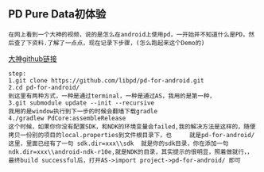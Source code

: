  PD Pure Data初体验
 ----------------

    在网上看到一个大神的视频，说的是怎么在android上使用pd，一开始并不知道什么是PD，然后查了下资料.了解了一点点，现在记录下步骤，(怎么跑起来这个Demo的)
[大神github链接](https://github.com/libpd/pd-for-android)



    step:
    1.git clone https://github.com/libpd/pd-for-android.git
    2.cd pd-for-android/
    到这里有两种方式，一种是通过terminal，一种是通过AS，我用的是第一种，
    3.git submodule update --init --recursive
    我用的是window执行到下一步的时候会翻墙下载gradle
    4./gradlew PdCore:assembleRelease
    这个时候，如果你你没有配置SDK，和NDK的环境变量会failed,我的解决方法是这样的，随便拷贝一份别的项目的local.properties到文件根目录下，也     就是pd-for-android/  这里，里面已经有了一句 sdk.dir=xxx\\sdk  就是你的sdk目录，你在添加一句           ndk.dir=xxx\\android-ndk-r10e,就是NDK的目录，其实提示的很明显，照着做就行，，
    最终build successful后，打开AS->import project->pd-for-android/ 即可
